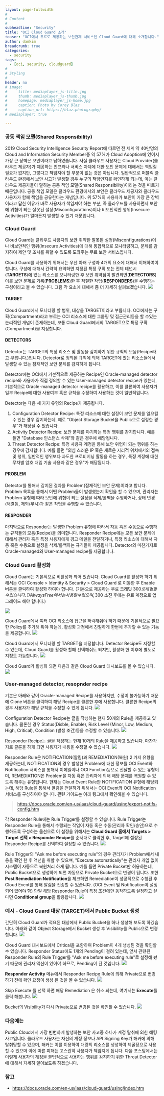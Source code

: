 ```yaml
---
layout: page-fullwidth
#
# Content
#
subheadline: "Security"
title: "OCI Cloud Guard 소개"
teaser: "OCI에서 무료로 제공하는 보안관제 서비스인 Cloud Guard에 대해 소개합니다."
author: dankim
breadcrumb: true
categories:
  - security
tags:
  - [oci, security, cloudguard]
#
# Styling
#
header: no
# image:
#     title: mediaplayer_js-title.jpg
#     thumb: mediaplayer_js-thumb.jpg
#     homepage: mediaplayer_js-home.jpg
#     caption: Photo by Corey Blaz
#     caption_url: https://blaz.photography/
# mediaplayer: true

---
```


### 공동 책임 모델(Shared Responsibility)
2019 Cloud Security Intelligence Security Report에 따르면 전 세계 약 40만명의 Cloud and Information Security Member중 약 57%가 Cloud Adoption에 있어서 가장 큰 장벽은 보안이라고 답하였습니다. 사실 클라우드 사용자는 Cloud Provider(클라우드 제공자)가 제공하는 인프라나 서비스 자체에 대한 보안 문제에 대해서는 책임질 필요가 없지만, 그렇다고 책임져야 할 부분이 없는 것은 아닙니다. 일반적으로 퍼블릭 클라우드 환경에서 보안 사고가 발생할 경우 누구의 책임인지를 확인하게 되는데, 이는 클라우드 제공자들이 말하는 공동 책임 모델(Shared Responsibility)이라는 것을 따르기 때문입니다. 공동 책임 모델은 클라우드 환경에서의 보안은 클라우드 제공자와 클라우드 사용자가 함께 책임을 공유한다는 개념입니다. 위 57%의 사용자가 보안이 가장 큰 장벽이라고 답한 이유가 바로 사용자가 책임져야 하는 부분, 즉 클라우드를 사용하면서 보안에 위협이 되는 잘못된 설정(Misconfigurations)이나 비보안적인 행위(Insecure Activities)가 얼마든지 발생할 수 있기 때문입니다.

### Cloud Guard
Cloud Guard는 클라우드 사용자의 보안 취약한 잘못된 설정(Misconfigurations)이나 비보안적인 행위(Insecure Activities)에 대해 통합적으로 모니터링하고, 문제를 감지하여 제안 및 조치를 취할 수 있도록 도와주는 무료 보안 서비스입니다.

Cloud Guard를 사용하기 위해서는 우선 아래 구성과 4개의 요소에 대해서 이해하여야 합니다. 구성에 대해서 간략히 요약하면 지정된 특정 구획 또는 전체 테넌시(**TARGETS**)에 있는 리소스를 모니터링한 후 보안 취약점이 발견되면(**DETECTORS**) 이를 보안 문제로 기록(**PROBLEMS**)한 후 적절한 작업(**RESPONDERS**)을 수행하는 구성이라고 볼 수 있습니다. 그럼 각 요소에 대해서 좀 더 자세히 살펴보겠습니다.
![](/assets/img/cloudnative-security/2022/oci-cloudguard-1.png)

#### TARGET
Cloud Guard에서 모니터링 할 범위, 대상을 TARGET이라고 부릅니다. OCI에서는 구획(Compartment)라고 부르는 OCI 리소스에 대한 그룹핑 및 접근관리등을 할 수있는 논리적인 개념이 존재하는데, 보통 Cloud Guard에서의 TARGET으로 특정 구획(Compartment)을 지정합니다.

#### DETECTORS
Detector는 TARGET의 특정 리소스 및 활동을 감지하기 위한 규칙의 모음(Recipe라고 부릅니다.)입니다. Detector로 정의된 규칙에 의해 TARGET에 있는 리소스들에서 발생할 수 있는 잠재적인 보안 문제를 감지하게 됩니다.

Detector에는 OCI에서 기본적으로 제공하는 Recipe인 Oracle-managed detector recipe와 사용자가 직접 정의할 수 있는 User-managed detector recipe가 있는데, 기본적으로 Oracle-managed detector recipe를 활용하고, 이를 클론하여 사용자가 일부 Recipe에 대한 사용여부 혹은 규칙을 수정하여 사용하는 것이 일반적입니다.

Detector는 다음 세 가지 유형의 Recipe가 제공됩니다.  

1. Configuration Detector Recipe: 특정 리소스에 대한 설정이 보안 문제를 일으킬 수 있는 경우 감지하는데, 예로 "Object Storage Bucket을 Public으로 설정한 경우"가 해당될 수 있습니다.
2. Activity Detector Recipe: 보안 문제를 야기하는 특정 행위를 감지합니다. 예를 들면 "Database 인스턴스 삭제"와 같은 경우에 해당됩니다.
3. Threat Detector Recipe: 특정 사용자 계정을 통해 보안 위협이 되는 행위를 하는 경우에 감지합니다. 예를 들면 "의심 스러운 IP 혹은 새로운 지리적 위치에서의 접속 및 행위, 일반적인 행위보다 과도한 프로비저닝 활동을 하는 경우, 특정 계정에 대한 무차별 암호 대입 기술 사용과 같은 경우"가 해당됩니다.

#### PROBLEM
Detector를 통해서 감지된 결과를 Problem(잠재적인 보안 문제)이라고 합니다. Problem 목록을 통해서 어떤 Problem들이 발생했는지 확인을 할 수 있으며, 관리자는 Problem 유형에 따라 보안에 위협이 되는 설정을 삭제/롤백을 수행하거나, 상태 변경(해결됨, 제외/무시)과 같은 작업을 수행할 수 있습니다.

#### RESPONDER
마지막으로 Responder는 발생한 Problem 유형에 따라서 자동 혹은 수동으로 수행하는 규칙들의 모음(Recipe)을 의미합니다. Responder Recipe에는 모든 보안 문제에 대해서 관리자 혹은 특정 사용자에게 경고 메일을 전달하거나, 특정 리소스에 대해서 자동 혹은 수동으로 설정을 삭제/롤백하는 규칙들이 제공됩니다. Detector와 마찬가지로 Oracle-managed와 User-managed recipe를 제공합니다.

### Cloud Guard 활성화
Cloud Guard는 기본적으로 비활성화 되어 있습니다. Cloud Guard를 활성화 하기 위해서는 OCI Console > Identity & Security > Cloud Guard 로 이동한 후 Enable 버튼을 클릭하여 활성화 하여야 합니다. (기본으로 제공하는 무료 크래딧 300$로 체험할 수 있습니다. 단 Always Free에서는 사용할 수 없으며, 300$ 소진 후에는 유료 계정으로 업그레이드 해야 합니다.)

![](/assets/img/cloudnative-security/2022/oci-cloudguard-2.png)

Cloud Guard에서 여러 OCI 리소스에 접근을 허락해줘야 하기 때문에 기본적으로 필요한 Policy를 추가해 줘야 하는데, 활성화 과정에서 친절하게 한번에 추가할 수 있는 기능을 제공합니다.
![](/assets/img/cloudnative-security/2022/oci-cloudguard-3.png)

Cloud Guard에서 모니터링 할 TARGET을 지정합니다. Detector Recipe도 지정할 수 있는데, Cloud Guard를 활성화 할때 선택해줘도 되지만, 활성화 한 이후에 별도로 지정도 가능합니다.
![](/assets/img/cloudnative-security/2022/oci-cloudguard-4.png)

Cloud Guard가 활성화 되면 다음과 같은 Cloud Guard 대시보드를 볼 수 있습니다.
![](/assets/img/cloudnative-security/2022/oci-cloudguard-5.png)

### User-managed detector, resopnder recipe
기본은 아래와 같이 Oracle-managed Recipe를 사용하지만, 수정이 불가능하기 때문에 Clone 버튼을 클릭하여 해당 Recipe를 클론한 후에 사용합니다. 클론한 Recipe의 경우 사용자가 해당 규칙을 수정할 수 있게 됩니다.
![](/assets/img/cloudnative-security/2022/oci-cloudguard-6.png)

Configuration Detector Recipe는 글을 작성하는 현재 50개의 Rule을 제공하고 있습니다. 클론한 경우 Status(Disble, Enable), Risk Level (Minor, Low, Medium, High, Critical), Condition (발생 조건)등을 수정할 수 있습니다.
![](/assets/img/cloudnative-security/2022/oci-cloudguard-7.png)

Responder Recipe는 글을 작성하는 현재 10개의 Rule을 제공하고 있습니다. 마찬가지로 클론을 하게 되면 사용자가 내용을 수정할 수 있습니다.
![](/assets/img/cloudnative-security/2022/oci-cloudguard-8.png)

Responder Rule은 NOTIFICATION(알림)과 REMEDIATION(복원) 2 가지 유형을 제공하는데, NOTIFICATION의 경우 발생한 Problem에 대한 정보를 OCI Event와 Notification 서비스를 통해서 이메일이나 OCI Function등으로 전달할 수 있는 유형이며, REMEDIATION은 Problem을 자동 혹은 관리자에 의해 해당 문제를 복원할 수 있도록 해주는 유형입니다. 현재는 Cloud Event Rule만 NOTIFICATION 유형에 해당되는데, 해당 Rule을 통해서 알림을 전달하기 위해서는 OCI Event와 OCI Notification 서비스를 구성하여야 합니다. 관련 가이드는 아래 링크에서 확인해볼 수 있습니다.

> https://docs.oracle.com/en-us/iaas/cloud-guard/using/export-notifs-config.htm

각 Responder Rule에는 Rule Trigger를 설정할 수 있습니다. Rule Trigger는 Responder Rule을 통해서 수행되는 작업이 자동 혹은 수동(관리자 확인/승인)으로 수행하도록 구성하는 옵션으로 이 설정을 위해서는 **Cloud Guard 홈에서 Targets > Target 선택 > Responder Recipe**를 순서대로 클릭한 후, Target에 설정된 Responder Recipe를 선택하여 설정할 수 있습니다.
![](/assets/img/cloudnative-security/2022/oci-cloudguard-8-1.png)

Rule Trigger의 "Ask me before executing rule"의 경우 관리자가 Problem에서 내용을 확인 한 후 액션을 취할 수 있으며, "Execute automatically"는 관리자 개입 없이 시스템이 자동으로 복원처리 하게 됩니다. 예를 들면 Private Bucket만 허용하는데, Public Bucket으로 생성하게 되면 자동으로 Private Bucket으로 변경이 됩니다. 또한 **Post Remediation Notification**을 체크하면 Remediation이 성공적으로 수행된 후 Cloud Event를 통해 알림을 전송할 수 있습니다. (OCI Event 및 Notification이 설정되어 있어야 함) 만일 해당 Responder Rule이 특정 조건에만 동작하도록 설정하고 싶다면 **Conditional group**을 활용합니다.
![](/assets/img/cloudnative-security/2022/oci-cloudguard-9.png)

### 예시 - Cloud Guard 대상 (TARGET)에서 Public Bucket 생성
간단히 Cloud Guard가 적요된 대상에서 Public Bucket을 하나 생성해 보도록 하겠습니다. 아래와 같이 Object Storage에서 Bucket 생성 후 Visibility를 Public으로 변경합니다.
![](/assets/img/cloudnative-security/2022/oci-cloudguard-10.png)

Cloud Guard 대시보드에서 Critical을 포함하여 Problem이 4개 생성된 것을 확인할 수 있습니다. Responder Status에도 1개의 Pending이 걸려 있는데, 앞서 관련된 Responder Rule의 Rule Trigger를 "Ask me before executing rule"로 설정해 놨기 때문에 관리자 액션이 있어야 하므로, Pending이 된 것입니다.
![](/assets/img/cloudnative-security/2022/oci-cloudguard-11.png)

**Responder Activity** 메뉴에서 Responder Recipe Rule에 의해 Private으로 변경하기 전에 확인 요청이 생성 된 것을 볼 수 있습니다.
![](/assets/img/cloudnative-security/2022/oci-cloudguard-12.png)

Skip Execute 를 선택 하면 해당 Remediation 은 취소 되는데, 여기서는 **Execute**를 클릭 해봅니다.
![](/assets/img/cloudnative-security/2022/oci-cloudguard-13.png)

Bucket의 Visibility가 다시 Private으로 변경된 것을 확인할 수 있습니다.
![](/assets/img/cloudnative-security/2022/oci-cloudguard-14.png)

### 다음에는
Public Cloud에서 가장 빈번하게 발생하는 보안 사고중 하나가 계정 탈취에 의한 해킹사고입니다. 클라우드 사용자는 자신의 계정 정보나 API Signing Key가 해커에 의해 탈취당할 수 있으며, 해커는 이를 이용하여 대량의 리소스를 생성하여 체굴장으로 사용할 수 있으며 이에 따른 피해는 고스란히 사용자가 책임지게 됩니다. 다음 포스팅에서는 이렇게 사용자의 계정을 불법적으로 사용하는 행위를 감지하기 위한 Threat Detector에 대해서 자세히 알아보도록 하겠습니다.

### 참고
* https://docs.oracle.com/en-us/iaas/cloud-guard/using/index.htm